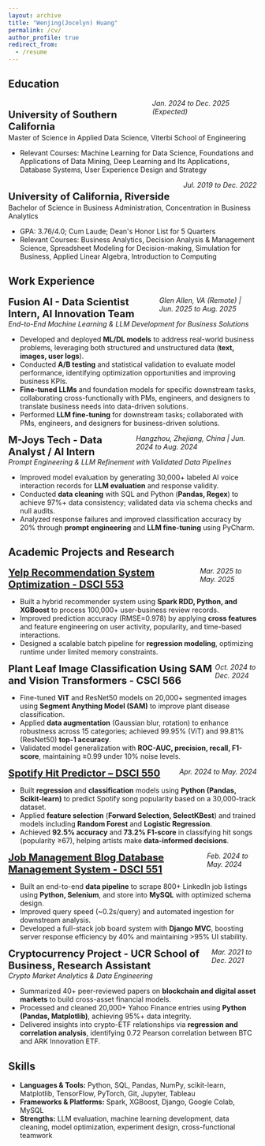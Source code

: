 ```yaml
---
layout: archive
title: "Wenjing(Jocelyn) Huang"
permalink: /cv/
author_profile: true
redirect_from:
  - /resume
---
```



## Education
<div style='display: flex; justify-content: space-between;'>
	<p style='font-size:20px; margin-bottom:2px'><b>University of Southern California</b></p>
	<i>Jan. 2024 to Dec. 2025 (Expected)</i>
</div>
Master of Science in Applied Data Science, Viterbi School of Engineering
<ul>
  <li>Relevant Courses: Machine Learning for Data Science, Foundations and Applications of Data Mining, Deep Learning and Its Applications, Database Systems, User Experience Design and Strategy</li>
</ul>

<div style='display: flex; justify-content: space-between;'>
	<p style='font-size:20px; margin-bottom:2px'><b>University of California, Riverside</b></p>
	<i>Jul. 2019 to Dec. 2022</i>
</div>
Bachelor of Science in Business Administration, Concentration in Business Analytics
<ul>
  <li>GPA: 3.76/4.0; Cum Laude; Dean's Honor List for 5 Quarters</li>
  <li>Relevant Courses: Business Analytics, Decision Analysis & Management Science, Spreadsheet Modeling for Decision-making, Simulation for Business, Applied Linear Algebra, Introduction to Computing</li>
</ul>

## Work Experience

<div style='display: flex; justify-content: space-between;'>
    <p style='font-size:20px; margin:0px'><b>Fusion AI - Data Scientist Intern, AI Innovation Team</b></p>
    <span><i>Glen Allen, VA (Remote) | Jun. 2025 to Aug. 2025</i></span>
</div>
<em>End-to-End Machine Learning & LLM Development for Business Solutions</em>
<ul>
  <li>Developed and deployed <b>ML/DL models</b> to address real-world business problems, leveraging both structured and unstructured data (<b>text, images, user logs</b>).</li>
  <li>Conducted <b>A/B testing</b> and statistical validation to evaluate model performance, identifying optimization opportunities and improving business KPIs.</li>
  <li><b>Fine-tuned LLMs</b> and foundation models for specific downstream tasks, collaborating cross-functionally with PMs, engineers, and designers to translate business needs into data-driven solutions.</li>
  <li>Performed <b>LLM fine-tuning</b> for downstream tasks; collaborated with PMs, engineers, and designers for business-driven solutions.</li>
</ul>

<div style='display: flex; justify-content: space-between;'>
    <p style='font-size:20px; margin:0px'><b>M-Joys Tech - Data Analyst / AI Intern</b></p>
    <span><i>Hangzhou, Zhejiang, China | Jun. 2024 to Aug. 2024</i></span>
</div>
<em>Prompt Engineering & LLM Refinement with Validated Data Pipelines</em>
<ul>
  <li>Improved model evaluation by generating 30,000+ labeled AI voice interaction records for <b>LLM evaluation</b> and response validity.</li>
  <li>Conducted <b>data cleaning</b> with SQL and Python (<b>Pandas, Regex</b>) to achieve 97%+ data consistency; validated data via schema checks and null audits.</li>
  <li>Analyzed response failures and improved classification accuracy by 20% through <b>prompt engineering</b> and <b>LLM fine-tuning</b> using PyCharm.</li>
</ul>

## Academic Projects and Research

<div style='display: flex; justify-content: space-between;'>
	<p style='font-size:20px; margin:0px'><b><a href="https://github.com/jocelynnnwj/yelp-recommendation-optimization" target="_blank" style="color:inherit;text-decoration:underline;">Yelp Recommendation System Optimization - DSCI 553</a></b></p>
	<i>Mar. 2025 to May. 2025</i>
</div>
<ul>
  <li>Built a hybrid recommender system using <b>Spark RDD, Python, and XGBoost</b> to process 100,000+ user-business review records.</li>
  <li>Improved prediction accuracy (RMSE=0.978) by applying <b>cross features</b> and feature engineering on user activity, popularity, and time-based interactions.</li>
  <li>Designed a scalable batch pipeline for <b>regression modeling</b>, optimizing runtime under limited memory constraints.</li>
</ul>

<div style='display: flex; justify-content: space-between;'>
	<p style='font-size:20px; margin:0px'><b>Plant Leaf Image Classification Using SAM and Vision Transformers - CSCI 566</b></p>
	<i>Oct. 2024 to Dec. 2024</i>
</div>
<ul>
  <li>Fine-tuned <b>ViT</b> and ResNet50 models on 20,000+ segmented images using <b>Segment Anything Model (SAM)</b> to improve plant disease classification.</li>
  <li>Applied <b>data augmentation</b> (Gaussian blur, rotation) to enhance robustness across 15 categories; achieved 99.95% (ViT) and 99.81% (ResNet50) <b>top-1 accuracy</b>.</li>
  <li>Validated model generalization with <b>ROC-AUC, precision, recall, F1-score</b>, maintaining ≥0.99 under 10% noise levels.</li>
</ul>

<div style='display: flex; justify-content: space-between;'>
	<p style='font-size:20px; margin:0px'><b><a href="https://github.com/jocelynnnwj/SpotifyHitPredictor" target="_blank" style="color:inherit;text-decoration:underline;">Spotify Hit Predictor – DSCI 550</a></b></p>
	<i>Apr. 2024 to May. 2024</i>
</div>
<ul>
  <li>Built <b>regression</b> and <b>classification</b> models using <b>Python (Pandas, Scikit-learn)</b> to predict Spotify song popularity based on a 30,000-track dataset.</li>
  <li>Applied <b>feature selection</b> (<b>Forward Selection, SelectKBest</b>) and trained models including <b>Random Forest</b> and <b>Logistic Regression</b>.</li>
  <li>Achieved <b>92.5% accuracy</b> and <b>73.2% F1-score</b> in classifying hit songs (popularity ≥67), helping artists make <b>data-informed decisions</b>.</li>
</ul>

<div style='display: flex; justify-content: space-between;'>
	<p style='font-size:20px; margin:0px'><b><a href="https://github.com/jocelynnnwj/job-database-system" target="_blank" style="color:inherit;text-decoration:underline;">Job Management Blog Database Management System - DSCI 551</a></b></p>
	<i>Feb. 2024 to May. 2024</i>
</div>
<ul>
  <li>Built an end-to-end <b>data pipeline</b> to scrape 800+ LinkedIn job listings using <b>Python, Selenium</b>, and store into <b>MySQL</b> with optimized schema design.</li>
  <li>Improved query speed (~0.2s/query) and automated ingestion for downstream analysis.</li>
  <li>Developed a full-stack job board system with <b>Django MVC</b>, boosting server response efficiency by 40% and maintaining >95% UI stability.</li>
</ul>

<div style='display: flex; justify-content: space-between;'>
	<p style='font-size:20px; margin:0px'><b>Cryptocurrency Project - UCR School of Business, Research Assistant</b></p>
	<i>Mar. 2021 to Dec. 2021</i>
</div>
<em>Crypto Market Analytics & Data Engineering</em>
<ul>
  <li>Summarized 40+ peer-reviewed papers on <b>blockchain and digital asset markets</b> to build cross-asset financial models.</li>
  <li>Processed and cleaned 20,000+ Yahoo Finance entries using <b>Python (Pandas, Matplotlib)</b>, achieving 95%+ data integrity.</li>
  <li>Delivered insights into crypto-ETF relationships via <b>regression and correlation analysis</b>, identifying 0.72 Pearson correlation between BTC and ARK Innovation ETF.</li>
</ul>

## Skills
- **Languages & Tools:** Python, SQL, Pandas, NumPy, scikit-learn, Matplotlib, TensorFlow, PyTorch, Git, Jupyter, Tableau
- **Frameworks & Platforms:** Spark, XGBoost, Django, Google Colab, MySQL
- **Strengths:** LLM evaluation, machine learning development, data cleaning, model optimization, experiment design, cross-functional teamwork
